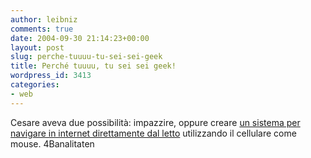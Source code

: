 ```yaml
---
author: leibniz
comments: true
date: 2004-09-30 21:14:23+00:00
layout: post
slug: perche-tuuuu-tu-sei-sei-geek
title: Perché tuuuu, tu sei sei geek!
wordpress_id: 3413
categories:
- web
---
```


Cesare aveva due possibilità: impazzire, oppure creare [un sistema per navigare in internet direttamente dal letto](http://blogs.it/0100214/2004/09/28.html#a1894) utilizzando il cellulare come mouse.
4Banalitaten
